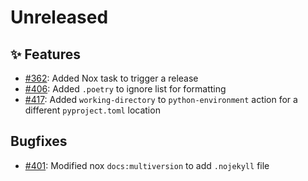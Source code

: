 # Unreleased

## ✨ Features

* [#362](https://github.com/exasol/python-toolbox/issues/362): Added Nox task to trigger a release
* [#406](https://github.com/exasol/python-toolbox/issues/406): Added `.poetry` to ignore list for formatting
* [#417](https://github.com/exasol/python-toolbox/issues/417): Added `working-directory` to `python-environment` action for a different `pyproject.toml` location

## Bugfixes

* [#401](https://github.com/exasol/python-toolbox/issues/401): Modified nox `docs:multiversion` to add `.nojekyll` file